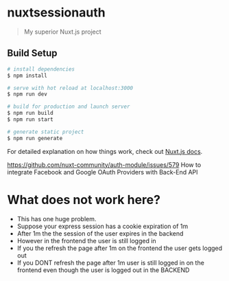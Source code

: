 # nuxtsessionauth

> My superior Nuxt.js project

## Build Setup

```bash
# install dependencies
$ npm install

# serve with hot reload at localhost:3000
$ npm run dev

# build for production and launch server
$ npm run build
$ npm run start

# generate static project
$ npm run generate
```

For detailed explanation on how things work, check out [Nuxt.js docs](https://nuxtjs.org).

https://github.com/nuxt-community/auth-module/issues/579 How to integrate Facebook and Google OAuth Providers with Back-End API

# What does not work here?
- This has one huge problem.
- Suppose your express session has a cookie expiration of 1m
- After 1m the the session of the user expires in the backend
- However in the frontend the user is still logged in
- If you the refresh the page after 1m on the frontend the user gets logged out
- If you DONT refresh the page after 1m user is still logged in on the frontend even though the user is logged out in the BACKEND